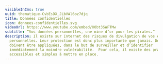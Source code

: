 ```yaml
---
visibleInCms: true
uuid: thematique-CvbEsDX_JLbVAl6oz7djq
title: Données confidentielles
icon: donnees-confidentielles.svg
videoUrl: https://www.youtube.com/embed/X0bt3SWFTMw
subtitle: “Vos données personnelles, une mine d’or pour les pirates.”
description: Il existe sur Internet des risques de divulgation de vos données
  personnelles. Leur protection est donc plus importante que jamais. Des mesures
  doivent être appliquées, dans le but de surveiller et d’identifier
  immédiatement la moindre vulnérabilité.  Pour cela, il existe des pratiques
  accessibles et simples à mettre en place.
---
```

